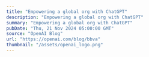 ```yaml
---
title: "Empowering a global org with ChatGPT"
description: "Empowering a global org with ChatGPT"
summary: "Empowering a global org with ChatGPT"
pubDate: "Thu, 21 Nov 2024 05:00:00 GMT"
source: "OpenAI Blog"
url: "https://openai.com/blog/bbva"
thumbnail: "/assets/openai_logo.png"
---
```


